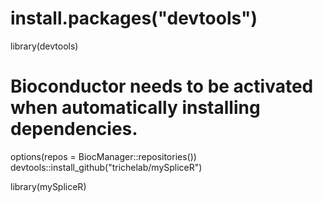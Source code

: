 # install.packages("devtools")
library(devtools)

# Bioconductor needs to be activated when automatically installing dependencies.
options(repos = BiocManager::repositories())
devtools::install_github("trichelab/mySpliceR")

library(mySpliceR)
